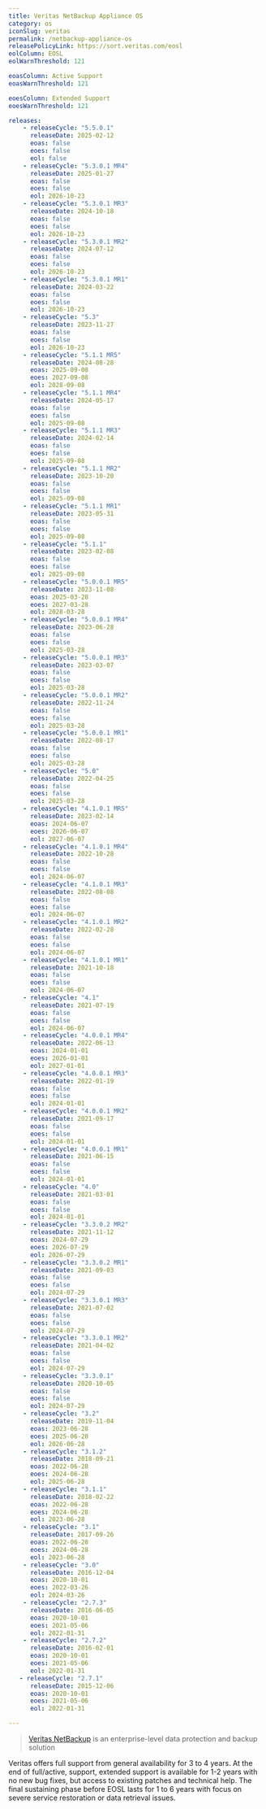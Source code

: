 ```yaml
---
title: Veritas NetBackup Appliance OS
category: os
iconSlug: veritas
permalink: /netbackup-appliance-os
releasePolicyLink: https://sort.veritas.com/eosl
eolColumn: EOSL
eolWarnThreshold: 121

eoasColumn: Active Support
eoasWarnThreshold: 121

eoesColumn: Extended Support
eoesWarnThreshold: 121

releases:
    - releaseCycle: "5.5.0.1"
      releaseDate: 2025-02-12
      eoas: false
      eoes: false
      eol: false
    - releaseCycle: "5.3.0.1 MR4"
      releaseDate: 2025-01-27
      eoas: false
      eoes: false
      eol: 2026-10-23
    - releaseCycle: "5.3.0.1 MR3"
      releaseDate: 2024-10-18
      eoas: false
      eoes: false
      eol: 2026-10-23
    - releaseCycle: "5.3.0.1 MR2"
      releaseDate: 2024-07-12
      eoas: false
      eoes: false
      eol: 2026-10-23
    - releaseCycle: "5.3.0.1 MR1"
      releaseDate: 2024-03-22
      eoas: false
      eoes: false
      eol: 2026-10-23
    - releaseCycle: "5.3"
      releaseDate: 2023-11-27
      eoas: false
      eoes: false
      eol: 2026-10-23
    - releaseCycle: "5.1.1 MR5"
      releaseDate: 2024-08-28
      eoas: 2025-09-08
      eoes: 2027-09-08
      eol: 2028-09-08
    - releaseCycle: "5.1.1 MR4"
      releaseDate: 2024-05-17
      eoas: false
      eoes: false
      eol: 2025-09-08
    - releaseCycle: "5.1.1 MR3"
      releaseDate: 2024-02-14
      eoas: false
      eoes: false
      eol: 2025-09-08
    - releaseCycle: "5.1.1 MR2"
      releaseDate: 2023-10-20
      eoas: false
      eoes: false
      eol: 2025-09-08
    - releaseCycle: "5.1.1 MR1"
      releaseDate: 2023-05-31
      eoas: false
      eoes: false
      eol: 2025-09-08
    - releaseCycle: "5.1.1"
      releaseDate: 2023-02-08
      eoas: false
      eoes: false
      eol: 2025-09-08
    - releaseCycle: "5.0.0.1 MR5"
      releaseDate: 2023-11-08
      eoas: 2025-03-28
      eoes: 2027-03-28
      eol: 2028-03-28
    - releaseCycle: "5.0.0.1 MR4"
      releaseDate: 2023-06-28
      eoas: false
      eoes: false
      eol: 2025-03-28
    - releaseCycle: "5.0.0.1 MR3"
      releaseDate: 2023-03-07
      eoas: false
      eoes: false
      eol: 2025-03-28
    - releaseCycle: "5.0.0.1 MR2"
      releaseDate: 2022-11-24
      eoas: false
      eoes: false
      eol: 2025-03-28
    - releaseCycle: "5.0.0.1 MR1"
      releaseDate: 2022-08-17
      eoas: false
      eoes: false
      eol: 2025-03-28
    - releaseCycle: "5.0"
      releaseDate: 2022-04-25
      eoas: false
      eoes: false
      eol: 2025-03-28
    - releaseCycle: "4.1.0.1 MR5"
      releaseDate: 2023-02-14
      eoas: 2024-06-07
      eoes: 2026-06-07
      eol: 2027-06-07
    - releaseCycle: "4.1.0.1 MR4"
      releaseDate: 2022-10-28
      eoas: false
      eoes: false
      eol: 2024-06-07  
    - releaseCycle: "4.1.0.1 MR3"
      releaseDate: 2022-08-08
      eoas: false
      eoes: false
      eol: 2024-06-07  
    - releaseCycle: "4.1.0.1 MR2"
      releaseDate: 2022-02-28
      eoas: false
      eoes: false
      eol: 2024-06-07  
    - releaseCycle: "4.1.0.1 MR1"
      releaseDate: 2021-10-18
      eoas: false
      eoes: false
      eol: 2024-06-07  
    - releaseCycle: "4.1"
      releaseDate: 2021-07-19
      eoas: false
      eoes: false
      eol: 2024-06-07  
    - releaseCycle: "4.0.0.1 MR4"
      releaseDate: 2022-06-13
      eoas: 2024-01-01
      eoes: 2026-01-01
      eol: 2027-01-01 
    - releaseCycle: "4.0.0.1 MR3"
      releaseDate: 2022-01-19
      eoas: false
      eoes: false
      eol: 2024-01-01 
    - releaseCycle: "4.0.0.1 MR2"
      releaseDate: 2021-09-17
      eoas: false
      eoes: false
      eol: 2024-01-01 
    - releaseCycle: "4.0.0.1 MR1"
      releaseDate: 2021-06-15
      eoas: false
      eoes: false
      eol: 2024-01-01 
    - releaseCycle: "4.0"
      releaseDate: 2021-03-01
      eoas: false
      eoes: false
      eol: 2024-01-01 
    - releaseCycle: "3.3.0.2 MR2"
      releaseDate: 2021-11-12
      eoas: 2024-07-29
      eoes: 2026-07-29
      eol: 2026-07-29 
    - releaseCycle: "3.3.0.2 MR1"
      releaseDate: 2021-09-03
      eoas: false
      eoes: false
      eol: 2024-07-29 
    - releaseCycle: "3.3.0.1 MR3"
      releaseDate: 2021-07-02
      eoas: false
      eoes: false
      eol: 2024-07-29 
    - releaseCycle: "3.3.0.1 MR2"
      releaseDate: 2021-04-02
      eoas: false
      eoes: false
      eol: 2024-07-29 
    - releaseCycle: "3.3.0.1"
      releaseDate: 2020-10-05
      eoas: false
      eoes: false
      eol: 2024-07-29 
    - releaseCycle: "3.2"
      releaseDate: 2019-11-04
      eoas: 2023-06-28
      eoes: 2025-06-28
      eol: 2026-06-28
    - releaseCycle: "3.1.2"
      releaseDate: 2018-09-21
      eoas: 2022-06-28
      eoes: 2024-06-28
      eol: 2025-06-28
    - releaseCycle: "3.1.1"
      releaseDate: 2018-02-22
      eoas: 2022-06-28
      eoes: 2024-06-28
      eol: 2023-06-28
    - releaseCycle: "3.1"
      releaseDate: 2017-09-26
      eoas: 2022-06-28
      eoes: 2024-06-28
      eol: 2023-06-28
    - releaseCycle: "3.0"
      releaseDate: 2016-12-04
      eoas: 2020-10-01
      eoes: 2022-03-26
      eol: 2024-03-26
    - releaseCycle: "2.7.3"
      releaseDate: 2016-06-05
      eoas: 2020-10-01
      eoes: 2021-05-06
      eol: 2022-01-31
    - releaseCycle: "2.7.2"
      releaseDate: 2016-02-01
      eoas: 2020-10-01
      eoes: 2021-05-06
      eol: 2022-01-31
   - releaseCycle: "2.7.1"
      releaseDate: 2015-12-06
      eoas: 2020-10-01
      eoes: 2021-05-06
      eol: 2022-01-31

---
```


> [Veritas NetBackup](https://www.veritas.com/protection/netbackup) is an enterprise-level data protection and backup solution

Veritas offers full support from general availability for 3 to 4 years. At the end of full/active, support, extended support is available for 1-2 years with no new bug fixes, but access to existing patches and technical help. The final sustaining phase before EOSL lasts for 1 to 6 years with focus on severe service restoration or data retrieval issues.
